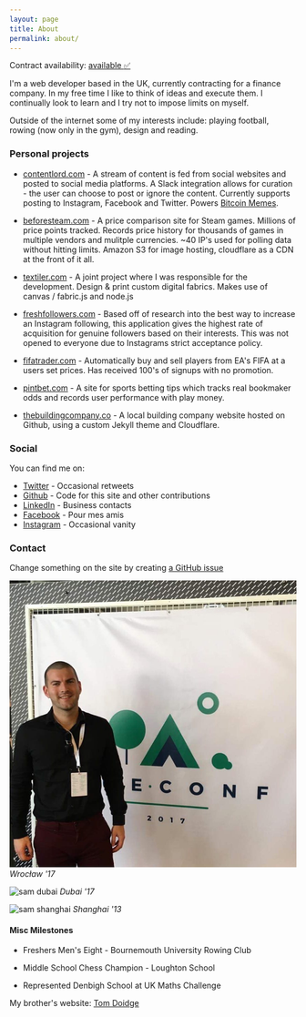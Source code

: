 ```yaml
---
layout: page
title: About
permalink: about/
---
```


Contract availability: <a href="mailto:sam@samdoidge.com" class="available">available :white_check_mark:</a>

I'm a web developer based in the UK, currently contracting for a finance company. In my free time I like to think of ideas and execute them. I continually look to learn and I try not to impose limits on myself.

Outside of the internet some of my interests include: playing football, rowing (now only in the gym), design and reading.

### Personal projects

* [contentlord.com](https://contentlord.com) - A stream of content is fed from social websites and posted to social media platforms. A Slack integration allows for curation - the user can choose to post or ignore the content. Currently supports posting to Instagram, Facebook and Twitter. Powers [Bitcoin Memes](https://www.instagram.com/bitcoinmemes).

* [beforesteam.com](https://beforesteam.com) - A price comparison site for Steam games. Millions of price points tracked. Records price history for thousands of games in multiple vendors and mulitple currencies. ~40 IP's used for polling data without hitting limits. Amazon S3 for image hosting, cloudflare as a CDN at the front of it all.

* [textiler.com](http://textiler.com) - A joint project where I was responsible for the development. Design & print custom digital fabrics. Makes use of canvas / fabric.js and node.js

* [freshfollowers.com](https://www.youtube.com/watch?v=xeT1d2AJ7os) - Based off of research into the best way to increase an Instagram following, this application gives the highest rate of acquisition for genuine followers based on their interests. This was not opened to everyone due to Instagrams strict acceptance policy.

* [fifatrader.com](http://fifatrader.com) - Automatically buy and sell players from EA's FIFA at a users set prices. Has received 100's of signups with no promotion.

* [pintbet.com](https://samdoidge.com/pintbet) - A site for sports betting tips which tracks real bookmaker odds and records user performance with play money.

* [thebuildingcompany.co](https://thebuildingcompany.co) - A local building company website hosted on Github, using a custom Jekyll theme and Cloudflare.

### Social

You can find me on:

* [Twitter](http://twitter.com/samdoidge) - Occasional retweets
* [Github](http://github.com/samdoidge) - Code for this site and other contributions
* [LinkedIn](http://uk.linkedin.com/in/samdoidge) - Business contacts
* [Facebook](http://facebook.com/samdoidge) - Pour mes amis
* [Instagram](http://instagram.com/samdoidge) - Occasional vanity


### Contact


Change something on the site by creating [a GitHub issue](https://github.com/samdoidge/samdoidge.github.io/issues)


![sam dubai](/assets/vue-conf.jpg)
*Wrocław '17*


![sam dubai](/assets/sam-dubai.jpg)
*Dubai '17*


![sam shanghai](/assets/sam-shanghai.jpg)
*Shanghai '13*

#### Misc Milestones

* Freshers Men's Eight - Bournemouth University Rowing Club

* Middle School Chess Champion - Loughton School

* Represented Denbigh School at UK Maths Challenge

My brother's website: [Tom Doidge](http://tomdoidge.com/about)
